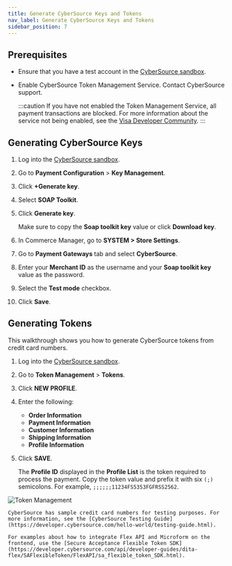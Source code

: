 ```yaml
---
title: Generate CyberSource Keys and Tokens
nav_label: Generate CyberSource Keys and Tokens
sidebar_position: 7
---
```


## Prerequisites

- Ensure that you have a test account in the [CyberSource sandbox](https://developer.cybersource.com/docs/cybs/en-us/platform/developer/all/rest/rest-getting-started/restgs-register.html).

- Enable CyberSource Token Management Service. Contact CyberSource support.

  :::caution
  If you have not enabled the Token Management Service, all payment transactions are blocked. For more information about the service not being enabled, see the [Visa Developer Community](https://community.developer.visa.com/t5/Sandbox-Test-Data/Recurring-Billing-or-Secure-Storage-service-is-not-enabled-for/m-p/6415).
  :::

## Generating CyberSource Keys

1. Log into the [CyberSource sandbox](https://developer.cybersource.com/docs/cybs/en-us/platform/developer/all/rest/rest-getting-started/restgs-register.html).

1. Go to **Payment Configuration** > **Key Management**.

1. Click **+Generate key**.

1. Select **SOAP Toolkit**. 

1. Click **Generate key**.

    Make sure to copy the **Soap toolkit key** value or click **Download key**.

1. In Commerce Manager, go to **SYSTEM > Store Settings**. 

1. Go to **Payment Gateways** tab and select **CyberSource**.

1. Enter your **Merchant ID** as the username and your **Soap toolkit key** value as the password.

1. Select the **Test mode** checkbox.

1. Click **Save**.

## Generating Tokens

This walkthrough shows you how to generate CyberSource tokens from credit card numbers.

1. Log into the [CyberSource sandbox](https://developer.cybersource.com/docs/cybs/en-us/platform/developer/all/rest/rest-getting-started/restgs-register.html).

1. Go to **Token Management** > **Tokens**.

1. Click **NEW PROFILE**.

1. Enter the following:

    -  **Order Information**
    - **Payment Information**
    - **Customer Information**
    - **Shipping Information**
    - **Profile Information**

1. Click **SAVE**.

    The **Profile ID** displayed in the **Profile List** is the token required to process the payment. Copy the token value and prefix it with six `(;)` semicolons. For example,  `;;;;;;11234FS5353FGFRSS2562`.

![Token Management](/assets/token-management.png)

    CyberSource has sample credit card numbers for testing purposes. For more information, see the [CyberSource Testing Guide](https://developer.cybersource.com/hello-world/testing-guide.html).

    For examples about how to integrate Flex API and Microform on the frontend, use the [Secure Acceptance Flexible Token SDK](https://developer.cybersource.com/api/developer-guides/dita-flex/SAFlexibleToken/FlexAPI/sa_flexible_token_SDK.html).
